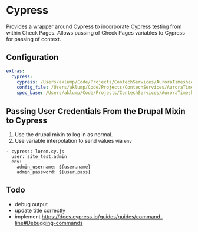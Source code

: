 # Cypress

Provides a wrapper around Cypress to incorporate Cypress testing from within Check Pages. Allows passing of Check Pages variables to Cypress for passing of context.

## Configuration

```yaml
extras:
  cypress:
    cypress: /Users/aklump/Code/Projects/ContechServices/AuroraTimesheet/site/app/node_modules/.bin/cypress
    config_file: /Users/aklump/Code/Projects/ContechServices/AuroraTimesheet/site/app/cypress/config/dev.config.js
    spec_base: /Users/aklump/Code/Projects/ContechServices/AuroraTimesheet/site/app/cypress/e2e/

```

## Passing User Credentials From the Drupal Mixin to Cypress

1. Use the drupal mixin to log in as normal.
2. Use variable interpolation to send values via `env`

```shell
- cypress: lorem.cy.js
  user: site_test.admin
  env:
    admin_username: ${user.name}
    admin_password: ${user.pass}
```

## Todo

- debug output
- update title correctly
- implement https://docs.cypress.io/guides/guides/command-line#Debugging-commands
